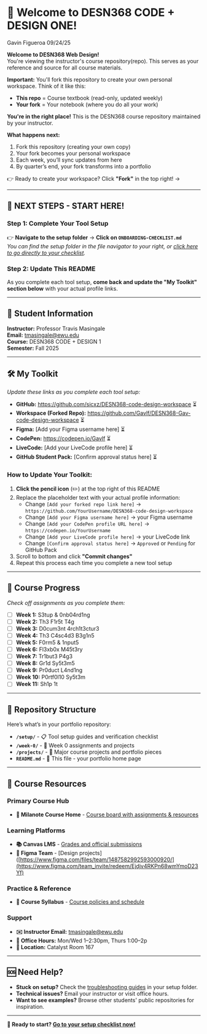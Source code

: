 # 🎉 Welcome to DESN368 CODE + DESIGN ONE!
Gavin Figueroa 09/24/25

**Welcome to DESN368 Web Design!**  
You're viewing the instructor's course repository(repo). This serves as your reference and source for all course materials.  

**Important:** You'll fork this repository to create your own personal workspace. Think of it like this:  
- **This repo** = Course textbook (read-only, updated weekly)  
- **Your fork** = Your notebook (where you do all your work)  

**You're in the right place!** This is the DESN368 course repository maintained by your instructor.  

**What happens next:**  
1. Fork this repository (creating your own copy)  
2. Your fork becomes your personal workspace  
3. Each week, you’ll sync updates from here  
4. By quarter’s end, your fork transforms into a portfolio  

👉 Ready to create your workspace? Click **"Fork"** in the top right! →

---

## 🚀 **NEXT STEPS - START HERE!**
### **Step 1: Complete Your Tool Setup**
👉 **Navigate to the setup folder** → **Click on `ONBOARDING-CHECKLIST.md`**  
*You can find the setup folder in the file navigator to your right, or [click here to go directly to your checklist](setup/ONBOARDING-CHECKLIST.md).*

### **Step 2: Update This README**
As you complete each tool setup, **come back and update the "My Toolkit" section below** with your actual profile links.

---

## 👤 **Student Information**
**Instructor:** Professor Travis Masingale  
**Email:** tmasingale@ewu.edu  
**Course:** DESN368 CODE + DESIGN 1  
**Semester:** Fall 2025  

---

## 🛠️ **My Toolkit**
*Update these links as you complete each tool setup:*
- **GitHub:** https://github.com/sicxz/DESN368-code-design-workspace ⏳
- **Workspace (Forked Repo):** https://github.com/Gavlf/DESN368-Gav-code-design-workspace ⏳
- **Figma:** [Add your Figma username here] ⏳
- **CodePen:** https://codepen.io/Gavlf ⏳
- **LiveCode:** [Add your LiveCode profile here] ⏳
- **GitHub Student Pack:** [Confirm approval status here] ⏳  

### **How to Update Your Toolkit:**
1. **Click the pencil icon** (✏️) at the top right of this README  
2. Replace the placeholder text with your actual profile information:  
   - Change `[Add your forked repo link here]` → `https://github.com/YourUsername/DESN368-code-design-workspace`  
   - Change `[Add your Figma username here]` → your Figma username  
   - Change `[Add your CodePen profile URL here]` → `https://codepen.io/YourUsername`  
   - Change `[Add your LiveCode profile here]` → your LiveCode link  
   - Change `[Confirm approval status here]` → `Approved` or `Pending` for GitHub Pack  
3. Scroll to bottom and click **"Commit changes"**  
4. Repeat this process each time you complete a new tool setup  

---

## 🎯 **Course Progress**
*Check off assignments as you complete them:*  

- [ ] **Week 1:** S3tup & 0nb04rd1ng  
- [ ] **Week 2:** Th3 F1r5t T4g  
- [ ] **Week 3:** D0cum3nt 4rch1t3ctur3  
- [ ] **Week 4:** Th3 C4sc4d3 B3g1n5  
- [ ] **Week 5:** F0rm5 & 1nput5  
- [ ] **Week 6:** Fl3xb0x M45t3ry  
- [ ] **Week 7:** Tr1but3 P4g3  
- [ ] **Week 8:** Gr1d Sy5t3m5  
- [ ] **Week 9:** Pr0duct L4nd1ng  
- [ ] **Week 10:** P0rtf0l10 Sy5t3m  
- [ ] **Week 11:** Sh1p 1t  

---

## 📁 **Repository Structure**
Here’s what’s in your portfolio repository:
- **`/setup/`** - 📋 Tool setup guides and verification checklist  
- **`/week-0/`** - 📝 Week 0 assignments and projects  
- **`/projects/`** - 🎨 Major course projects and portfolio pieces  
- **`README.md`** - 📖 This file - your portfolio home page  

---

## 🔗 **Course Resources**
### **Primary Course Hub**
- **📌 Milanote Course Home** - [Course board with assignments & resources](https://app.milanote.com/your-course-board-id)

### **Learning Platforms**
- **📚 Canvas LMS** - [Grades and official submissions](https://canvas.ewu.edu)  
- **🎨 Figma Team** - [Design projects]([https://www.figma.com/files/team/1487582992593000920/](https://www.figma.com/team_invite/redeem/Ejdjv4RKPn68wmYmoD23Yf)  

### **Practice & Reference**
- **📖 Course Syllabus** - [Course policies and schedule](https://desn368-f25.netlify.app/syllabus/)  
  

### **Support**
- **✉️ Instructor Email:** [tmasingale@ewu.edu](mailto:tmasingale@ewu.edu)  
- **🏢 Office Hours:** Mon/Wed 1–2:30pm, Thurs 1:00–2p  
- **📍 Location:** Catalyst Room 167  

---

## 🆘 **Need Help?**
- **Stuck on setup?** Check the [troubleshooting guides](setup/) in your setup folder.  
- **Technical issues?** Email your instructor or visit office hours.  
- **Want to see examples?** Browse other students' public repositories for inspiration.  

---

**🎯 Ready to start? [Go to your setup checklist now!](setup/ONBOARDING-CHECKLIST.md)**
